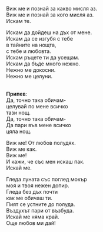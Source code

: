 Виж ме и познай за какво мисля аз. <br />
Виж ме и познай за кого мисля аз. <br />
Искам те.

Искам да дойдеш на дъх от мене. <br />
Искам да се изгубя с тебе <br />
в тайните на нощта, <br />
с тебе и любовта. <br />
Искам ръцете ти да усещам. <br />
Искам да бъде много нежно. <br />
Нежно ме докосни. <br />
Нежно ме целуни. <br /><br />

**Припев**: <br />
Да, точно така обичам- <br />
целувай по мене всичко <br />
тази нощ. <br />
Да, точно така обичам- <br />
Да пари във мене всичко <br />
цяла нощ.

Виж ме! От любов полудях. <br />
Виж ме как. <br />
Виж ме! <br />
И кажи, че със мен искаш пак. <br />
Искай ме.

Гледа луната със поглед мокър <br />
моя и твоя нежен допир. <br />
Гледа без дъх почти <br />
как ме обичаш ти. <br />
Пият се устните до полуда. <br />
Въздухът пари от възбуда. <br />
Искай ме няма край. <br />
Още любов ми дай!
